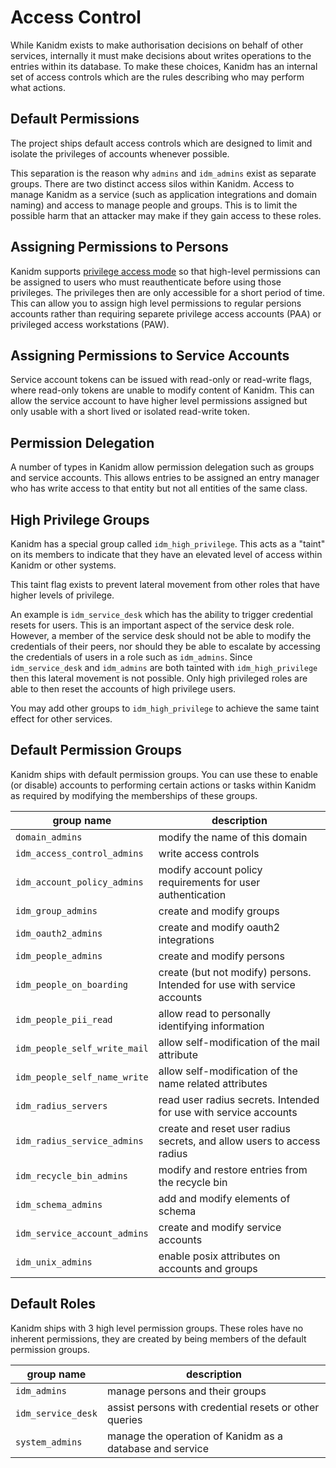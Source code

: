 # Access Control

While Kanidm exists to make authorisation decisions on behalf of other services, internally it must
make decisions about writes operations to the entries within its database. To make these choices,
Kanidm has an internal set of access controls which are the rules describing who may perform what
actions.

## Default Permissions

The project ships default access controls which are designed to limit and isolate the privileges of
accounts whenever possible.

This separation is the reason why `admins` and `idm_admins` exist as separate groups. There are two
distinct access silos within Kanidm. Access to manage Kanidm as a service (such as application
integrations and domain naming) and access to manage people and groups. This is to limit the
possible harm that an attacker may make if they gain access to these roles.

## Assigning Permissions to Persons

Kanidm supports [privilege access mode](../accounts/authentication_and_credentials.md) so that
high-level permissions can be assigned to users who must reauthenticate before using those
privileges. The privileges then are only accessible for a short period of time. This can allow you
to assign high level permissions to regular persions accounts rather than requiring separete
privilege access accounts (PAA) or privileged access workstations (PAW).

## Assigning Permissions to Service Accounts

Service account tokens can be issued with read-only or read-write flags, where read-only tokens are
unable to modify content of Kanidm. This can allow the service account to have higher level
permissions assigned but only usable with a short lived or isolated read-write token.

## Permission Delegation

A number of types in Kanidm allow permission delegation such as groups and service accounts. This
allows entries to be assigned an entry manager who has write access to that entity but not all
entities of the same class.

## High Privilege Groups

Kanidm has a special group called `idm_high_privilege`. This acts as a "taint" on its members to
indicate that they have an elevated level of access within Kanidm or other systems.

This taint flag exists to prevent lateral movement from other roles that have higher levels of
privilege.

An example is `idm_service_desk` which has the ability to trigger credential resets for users. This
is an important aspect of the service desk role. However, a member of the service desk should not be
able to modify the credentials of their peers, nor should they be able to escalate by accessing the
credentials of users in a role such as `idm_admins`. Since `idm_service_desk` and `idm_admins` are
both tainted with `idm_high_privilege` then this lateral movement is not possible. Only high
privileged roles are able to then reset the accounts of high privilege users.

You may add other groups to `idm_high_privilege` to achieve the same taint effect for other
services.

## Default Permission Groups

Kanidm ships with default permission groups. You can use these to enable (or disable) accounts to
performing certain actions or tasks within Kanidm as required by modifying the memberships of these
groups.

| group name                   | description                                                             |
| ---------------------------- | ----------------------------------------------------------------------- |
| `domain_admins`              | modify the name of this domain                                          |
| `idm_access_control_admins`  | write access controls                                                   |
| `idm_account_policy_admins`  | modify account policy requirements for user authentication              |
| `idm_group_admins`           | create and modify groups                                                |
| `idm_oauth2_admins`          | create and modify oauth2 integrations                                   |
| `idm_people_admins`          | create and modify persons                                               |
| `idm_people_on_boarding`     | create (but not modify) persons. Intended for use with service accounts |
| `idm_people_pii_read`        | allow read to personally identifying information                        |
| `idm_people_self_write_mail` | allow self-modification of the mail attribute                           |
| `idm_people_self_name_write` | allow self-modification of the name related attributes                  |
| `idm_radius_servers`         | read user radius secrets. Intended for use with service accounts        |
| `idm_radius_service_admins`  | create and reset user radius secrets, and allow users to access radius  |
| `idm_recycle_bin_admins`     | modify and restore entries from the recycle bin                         |
| `idm_schema_admins`          | add and modify elements of schema                                       |
| `idm_service_account_admins` | create and modify service accounts                                      |
| `idm_unix_admins`            | enable posix attributes on accounts and groups                          |

## Default Roles

Kanidm ships with 3 high level permission groups. These roles have no inherent permissions, they are
created by being members of the default permission groups.

| group name         | description                                              |
| ------------------ | -------------------------------------------------------- |
| `idm_admins`       | manage persons and their groups                          |
| `idm_service_desk` | assist persons with credential resets or other queries   |
| `system_admins`    | manage the operation of Kanidm as a database and service |
